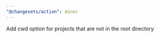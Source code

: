 ```yaml
---
"@changesets/action": minor
---
```


Add cwd option for projects that are not in the root directory
